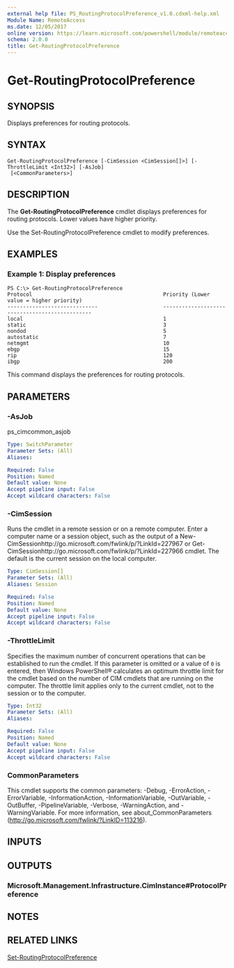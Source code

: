 ```yaml
---
external help file: PS_RoutingProtocolPreference_v1.0.cdxml-help.xml
Module Name: RemoteAccess
ms.date: 12/05/2017
online version: https://learn.microsoft.com/powershell/module/remoteaccess/get-routingprotocolpreference?view=windowsserver2012r2-ps&wt.mc_id=ps-gethelp
schema: 2.0.0
title: Get-RoutingProtocolPreference
---
```


# Get-RoutingProtocolPreference

## SYNOPSIS
Displays preferences for routing protocols.

## SYNTAX

```
Get-RoutingProtocolPreference [-CimSession <CimSession[]>] [-ThrottleLimit <Int32>] [-AsJob]
 [<CommonParameters>]
```

## DESCRIPTION
The **Get-RoutingProtocolPreference** cmdlet displays preferences for routing protocols.
Lower values have higher priority.

Use the Set-RoutingProtocolPreference cmdlet to modify preferences.

## EXAMPLES

### Example 1: Display preferences
```
PS C:\> Get-RoutingProtocolPreference
Protocol                                          Priority (Lower value = higher priority)
-----------------------------                     -----------------------------------------------
local                                             1
static                                            3
nondod                                            5
autostatic                                        7
netmgmt                                           10
ebgp                                              15
rip                                               120
ibgp                                              200
```

This command displays the preferences for routing protocols.

## PARAMETERS

### -AsJob
ps_cimcommon_asjob

```yaml
Type: SwitchParameter
Parameter Sets: (All)
Aliases: 

Required: False
Position: Named
Default value: None
Accept pipeline input: False
Accept wildcard characters: False
```

### -CimSession
Runs the cmdlet in a remote session or on a remote computer.
Enter a computer name or a session object, such as the output of a New-CimSessionhttp://go.microsoft.com/fwlink/p/?LinkId=227967 or Get-CimSessionhttp://go.microsoft.com/fwlink/p/?LinkId=227966 cmdlet.
The default is the current session on the local computer.

```yaml
Type: CimSession[]
Parameter Sets: (All)
Aliases: Session

Required: False
Position: Named
Default value: None
Accept pipeline input: False
Accept wildcard characters: False
```

### -ThrottleLimit
Specifies the maximum number of concurrent operations that can be established to run the cmdlet.
If this parameter is omitted or a value of `0` is entered, then Windows PowerShell® calculates an optimum throttle limit for the cmdlet based on the number of CIM cmdlets that are running on the computer.
The throttle limit applies only to the current cmdlet, not to the session or to the computer.

```yaml
Type: Int32
Parameter Sets: (All)
Aliases: 

Required: False
Position: Named
Default value: None
Accept pipeline input: False
Accept wildcard characters: False
```

### CommonParameters
This cmdlet supports the common parameters: -Debug, -ErrorAction, -ErrorVariable, -InformationAction, -InformationVariable, -OutVariable, -OutBuffer, -PipelineVariable, -Verbose, -WarningAction, and -WarningVariable. For more information, see about_CommonParameters (http://go.microsoft.com/fwlink/?LinkID=113216).

## INPUTS

## OUTPUTS

### Microsoft.Management.Infrastructure.CimInstance#ProtocolPreference

## NOTES

## RELATED LINKS

[Set-RoutingProtocolPreference](./Set-RoutingProtocolPreference.md)

